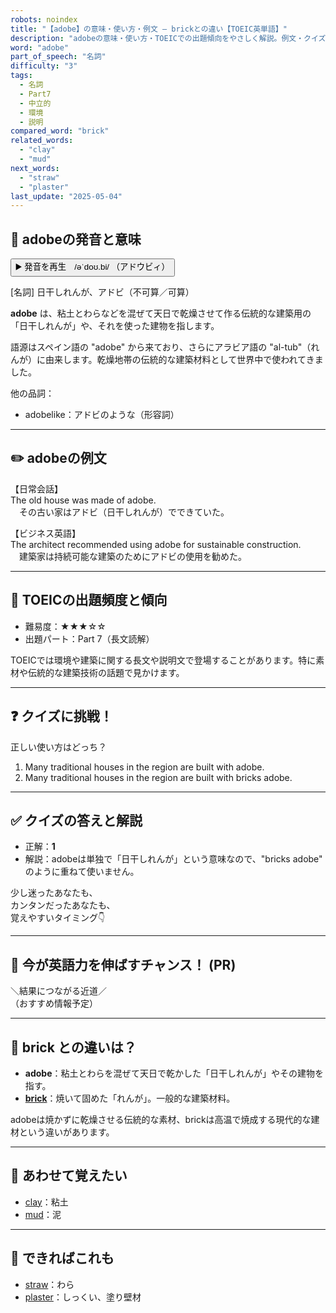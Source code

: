 ```yaml
---
robots: noindex
title: "【adobe】の意味・使い方・例文 ― brickとの違い【TOEIC英単語】"
description: "adobeの意味・使い方・TOEICでの出題傾向をやさしく解説。例文・クイズ付きでbrickとの違いもわかりやすく学べます。"
word: "adobe"
part_of_speech: "名詞"
difficulty: "3"
tags:
  - 名詞
  - Part7
  - 中立的
  - 環境
  - 説明
compared_word: "brick"
related_words:
  - "clay"
  - "mud"
next_words:
  - "straw"
  - "plaster"
last_update: "2025-05-04"
---
```


## 🔰 adobeの発音と意味

<button class="play-audio" onclick="playTTS('adobe')">
  <span class="play-audio-main">
    ▶️ 発音を再生　/əˈdoʊ.bi/
  </span>
  <span class="play-audio-sub">
    （アドウビィ）
  </span>
</button>

[名詞] 日干しれんが、アドビ（不可算／可算）

**adobe** は、粘土とわらなどを混ぜて天日で乾燥させて作る伝統的な建築用の「日干しれんが」や、それを使った建物を指します。

語源はスペイン語の "adobe" から来ており、さらにアラビア語の "al-tub"（れんが）に由来します。乾燥地帯の伝統的な建築材料として世界中で使われてきました。

他の品詞：  
- adobelike：アドビのような（形容詞）

---

## ✏️ adobeの例文

【日常会話】  
The old house was made of adobe.  
　その古い家はアドビ（日干しれんが）でできていた。

【ビジネス英語】  
The architect recommended using adobe for sustainable construction.  
　建築家は持続可能な建築のためにアドビの使用を勧めた。

---

## 🎯 TOEICの出題頻度と傾向

- 難易度：★★★☆☆
- 出題パート：Part 7（長文読解）

TOEICでは環境や建築に関する長文や説明文で登場することがあります。特に素材や伝統的な建築技術の話題で見かけます。

---

## ❓ クイズに挑戦！

正しい使い方はどっち？

1. Many traditional houses in the region are built with adobe.  
2. Many traditional houses in the region are built with bricks adobe.

---

## ✅ クイズの答えと解説

- 正解：**1**
- 解説：adobeは単独で「日干しれんが」という意味なので、"bricks adobe" のように重ねて使いません。

少し迷ったあなたも、  
カンタンだったあなたも、  
覚えやすいタイミング👇️

---

## 🚀 今が英語力を伸ばすチャンス！ (PR)

<div class="info-center">
＼結果につながる近道／<br>  
（おすすめ情報予定）
</div>

---

## 🤔  brick との違いは？

- **adobe**：粘土とわらを混ぜて天日で乾かした「日干しれんが」やその建物を指す。
- **[brick](/word/brick)**：焼いて固めた「れんが」。一般的な建築材料。

adobeは焼かずに乾燥させる伝統的な素材、brickは高温で焼成する現代的な建材という違いがあります。

---

## 🧩 あわせて覚えたい

- [clay](/word/clay)：粘土
- [mud](/word/mud)：泥

---

## 📖 できればこれも

- [straw](/word/straw)：わら
- [plaster](/word/plaster)：しっくい、塗り壁材

<!-- cvid: aid31_bid32 -->
